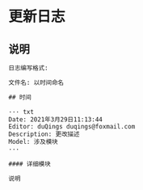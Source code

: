# 更新日志

## 说明

``` txt
日志编写格式:

文件名: 以时间命名

## 时间

··· txt
Date: 2021年3月29日11:13:44
Editor: duQings duqings@foxmail.com
Description: 更改描述
Model: 涉及模块
···

#### 详细模块

说明

```


